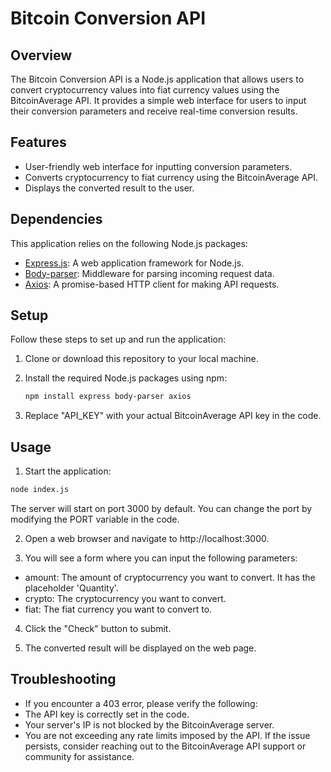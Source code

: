 # Bitcoin Conversion API

## Overview

The Bitcoin Conversion API is a Node.js application that allows users to convert cryptocurrency values into fiat currency values using the BitcoinAverage API. It provides a simple web interface for users to input their conversion parameters and receive real-time conversion results.

## Features

- User-friendly web interface for inputting conversion parameters.
- Converts cryptocurrency to fiat currency using the BitcoinAverage API.
- Displays the converted result to the user.

## Dependencies

This application relies on the following Node.js packages:

- [Express.js](https://expressjs.com/): A web application framework for Node.js.
- [Body-parser](https://www.npmjs.com/package/body-parser): Middleware for parsing incoming request data.
- [Axios](https://axios-http.com/): A promise-based HTTP client for making API requests.

## Setup

Follow these steps to set up and run the application:

1. Clone or download this repository to your local machine.

2. Install the required Node.js packages using npm:

   ```bash
   npm install express body-parser axios
   ```

3. Replace "API_KEY" with your actual BitcoinAverage API key in the code.

## Usage

1. Start the application:

```bash
node index.js
```

The server will start on port 3000 by default. You can change the port by modifying the PORT variable in the code.

2. Open a web browser and navigate to http://localhost:3000.

3. You will see a form where you can input the following parameters:

- amount: The amount of cryptocurrency you want to convert. It has the placeholder 'Quantity'.
- crypto: The cryptocurrency you want to convert.
- fiat: The fiat currency you want to convert to.

4. Click the "Check" button to submit.

5. The converted result will be displayed on the web page.

## Troubleshooting

- If you encounter a 403 error, please verify the following:
- The API key is correctly set in the code.
- Your server's IP is not blocked by the BitcoinAverage server.
- You are not exceeding any rate limits imposed by the API.
  If the issue persists, consider reaching out to the BitcoinAverage API support or community for assistance.
